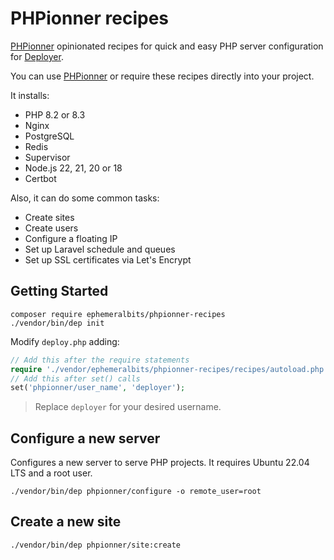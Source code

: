# PHPionner recipes

[PHPionner](https://github.com/EphemeralBits/phpioneer) opinionated recipes for quick and easy PHP server configuration for [Deployer](https://deployer.org/).

You can use [PHPionner](https://github.com/EphemeralBits/phpioneer) or require these recipes directly into your project.

It installs:

- PHP 8.2 or 8.3
- Nginx
- PostgreSQL
- Redis
- Supervisor
- Node.js 22, 21, 20 or 18
- Certbot

Also, it can do some common tasks:

- Create sites
- Create users
- Configure a floating IP
- Set up Laravel schedule and queues
- Set up SSL certificates via Let's Encrypt

## Getting Started

```shell
composer require ephemeralbits/phpionner-recipes
./vendor/bin/dep init
```

Modify `deploy.php` adding:

```php
// Add this after the require statements
require './vendor/ephemeralbits/phpionner-recipes/recipes/autoload.php';
// Add this after set() calls
set('phpionner/user_name', 'deployer');
```

> Replace `deployer` for your desired username.

## Configure a new server

Configures a new server to serve PHP projects. It requires Ubuntu 22.04 LTS and a root user.

```shell
./vendor/bin/dep phpionner/configure -o remote_user=root
```

## Create a new site

```shell
./vendor/bin/dep phpionner/site:create
```
